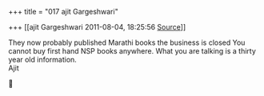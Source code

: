 +++
title = "017 ajit Gargeshwari"

+++
[[ajit Gargeshwari	2011-08-04, 18:25:56 [Source](https://groups.google.com/g/samskrita/c/7wAzezJqqEc)]]



They now probably published Marathi books the business is closed You cannot buy first hand NSP books anywhere. What you are talking is a thirty year old information.  
Ajit  



